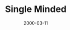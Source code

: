 ---
layout: message
category: message
series: "Beyond Mars and Venus"
title: "Single Minded "
date: 2000-03-11
message_id: 385
---